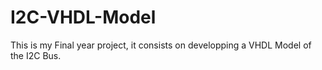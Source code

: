 # I2C-VHDL-Model
This is my Final year project, it consists on developping a VHDL Model of the I2C Bus.
